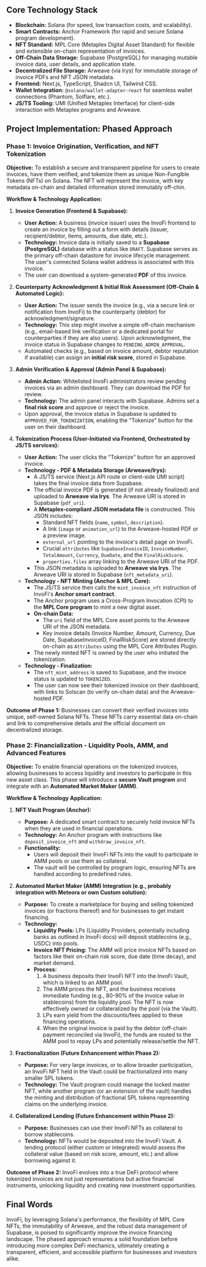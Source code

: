 
## Core Technology Stack

*   **Blockchain:** Solana (for speed, low transaction costs, and scalability).
*   **Smart Contracts:** Anchor Framework (for rapid and secure Solana program development).
*   **NFT Standard:** MPL Core (Metaplex Digital Asset Standard) for flexible and extensible on-chain representation of invoices.
*   **Off-Chain Data Storage:** Supabase (PostgreSQL) for managing mutable invoice data, user details, and application state.
*   **Decentralized File Storage:** Arweave (via Irys) for immutable storage of invoice PDFs and NFT JSON metadata.
*   **Frontend:** Next.js, TypeScript, Shadcn UI, Tailwind CSS.
*   **Wallet Integration:** `@solana/wallet-adapter-react` for seamless wallet connections (Phantom, Solflare, etc.).
*   **JS/TS Tooling:** UMI (Unified Metaplex Interface) for client-side interaction with Metaplex programs and Arweave.

## Project Implementation: Phased Approach

### Phase 1: Invoice Origination, Verification, and NFT Tokenization

**Objective:** To establish a secure and transparent pipeline for users to create invoices, have them verified, and tokenize them as unique Non-Fungible Tokens (NFTs) on Solana. The NFT will represent the invoice, with key metadata on-chain and detailed information stored immutably off-chin.

**Workflow & Technology Application:**

1.  **Invoice Generation (Frontend & Supabase):**
    *   **User Action:** A business (invoice issuer) uses the InvoFi frontend to create an invoice by filling out a form with details (issuer, recipient/debtor, items, amounts, due date, etc.).
    *   **Technology:** Invoice data is initially saved to a **Supabase (PostgreSQL)** database with a status like `DRAFT`. Supabase serves as the primary off-chain datastore for invoice lifecycle management. The user's connected Solana wallet address is associated with this invoice.
    *   The user can download a system-generated **PDF** of this invoice.

2.  **Counterparty Acknowledgment & Initial Risk Assessment (Off-Chain & Automated Logic):**
    *   **User Action:** The issuer sends the invoice (e.g., via a secure link or notification from InvoFi) to the counterparty (debtor) for acknowledgment/signature.
    *   **Technology:** This step might involve a simple off-chain mechanism (e.g., email-based link verification or a dedicated portal for counterparties if they are also users). Upon acknowledgment, the invoice status in Supabase changes to `PENDING_ADMIN_APPROVAL`.
    *   Automated checks (e.g., based on invoice amount, debtor reputation if available) can assign an **initial risk score**, stored in Supabase.

3.  **Admin Verification & Approval (Admin Panel & Supabase):**
    *   **Admin Action:** Whitelisted InvoFi administrators review pending invoices via an admin dashboard. They can download the PDF for review.
    *   **Technology:** The admin panel interacts with Supabase. Admins set a **final risk score** and approve or reject the invoice.
    *   Upon approval, the invoice status in Supabase is updated to `APPROVED_FOR_TOKENIZATION`, enabling the "Tokenize" button for the user on their dashboard.

4.  **Tokenization Process (User-Initiated via Frontend, Orchestrated by JS/TS services):**
    *   **User Action:** The user clicks the "Tokenize" button for an approved invoice.
    *   **Technology - PDF & Metadata Storage (Arweave/Irys):**
        *   A JS/TS service (Next.js API route or client-side UMI script) takes the final invoice data from Supabase.
        *   The official invoice PDF is generated (if not already finalized) and uploaded to **Arweave via Irys**. The Arweave URI is stored in Supabase (`pdf_uri`).
        *   A **Metaplex-compliant JSON metadata file** is constructed. This JSON includes:
            *   Standard NFT fields (`name`, `symbol`, `description`).
            *   A link (`image` or `animation_url`) to the Arweave-hosted PDF or a preview image.
            *   `external_url` pointing to the invoice's detail page on InvoFi.
            *   Crucial `attributes` like `SupabaseInvoiceID`, `InvoiceNumber`, `TotalAmount`, `Currency`, `DueDate`, and the `FinalRiskScore`.
            *   `properties.files` array linking to the Arweave URI of the PDF.
        *   This JSON metadata is uploaded to **Arweave via Irys**. The Arweave URI is stored in Supabase (`nft_metadata_uri`).
    *   **Technology - NFT Minting (Anchor & MPL Core):**
        *   The JS/TS service then calls the `mint_invoice_nft` instruction of InvoFi's **Anchor smart contract**.
        *   The Anchor program uses a Cross-Program Invocation (CPI) to the **MPL Core program** to mint a new digital asset.
        *   **On-chain Data:**
            *   The `uri` field of the MPL Core asset points to the Arweave URI of the JSON metadata.
            *   Key invoice details (Invoice Number, Amount, Currency, Due Date, SupabaseInvoiceID, FinalRiskScore) are stored directly on-chain as `Attributes` using the MPL Core Attributes Plugin.
        *   The newly minted NFT is owned by the user who initiated the tokenization.
    *   **Technology - Finalization:**
        *   The `nft_mint_address` is saved to Supabase, and the invoice status is updated to `TOKENIZED`.
        *   The user can now see their tokenized invoice on their dashboard, with links to Solscan (to verify on-chain data) and the Arweave-hosted PDF.

**Outcome of Phase 1:** Businesses can convert their verified invoices into unique, self-owned Solana NFTs. These NFTs carry essential data on-chain and link to comprehensive details and the official document on decentralized storage.

### Phase 2: Financialization - Liquidity Pools, AMM, and Advanced Features

**Objective:** To enable financial operations on the tokenized invoices, allowing businesses to access liquidity and investors to participate in this new asset class. This phase will introduce a **secure Vault program** and integrate with an **Automated Market Maker (AMM)**.

**Workflow & Technology Application:**

1.  **NFT Vault Program (Anchor):**
    *   **Purpose:** A dedicated smart contract to securely hold invoice NFTs when they are used in financial operations.
    *   **Technology:** An Anchor program with instructions like `deposit_invoice_nft` and `withdraw_invoice_nft`.
    *   **Functionality:**
        *   Users will deposit their InvoFi NFTs into the vault to participate in AMM pools or use them as collateral.
        *   The vault will be controlled by program logic, ensuring NFTs are handled according to predefined rules.

2.  **Automated Market Maker (AMM) Integration (e.g., probably integration with Meteora or own Custom solution):**
    *   **Purpose:** To create a marketplace for buying and selling tokenized invoices (or fractions thereof) and for businesses to get instant financing.
    *   **Technology:**
        *   **Liquidity Pools:** LPs (Liquidity Providers, potentially including banks as outlined in InvoFi docs) will deposit stablecoins (e.g., USDC) into pools.
        *   **Invoice NFT Pricing:** The AMM will price invoice NFTs based on factors like their on-chain risk score, due date (time decay), and market demand.
        *   **Process:**
            1.  A business deposits their InvoFi NFT into the InvoFi Vault, which is linked to an AMM pool.
            2.  The AMM prices the NFT, and the business receives immediate funding (e.g., 80-90% of the invoice value in stablecoins) from the liquidity pool. The NFT is now effectively owned or collateralized by the pool (via the Vault).
            3.  LPs earn yield from the discounts/fees applied to these financing operations.
            4.  When the original invoice is paid by the debtor (off-chain payment reconciled via InvoFi), the funds are routed to the AMM pool to repay LPs and potentially release/settle the NFT.

3.  **Fractionalization (Future Enhancement within Phase 2):**
    *   **Purpose:** For very large invoices, or to allow broader participation, an InvoFi NFT held in the Vault could be fractionalized into many smaller SPL tokens.
    *   **Technology:** The Vault program could manage the locked master NFT, while another program (or an extension of the vault) handles the minting and distribution of fractional SPL tokens representing claims on the underlying invoice.

4.  **Collateralized Lending (Future Enhancement within Phase 2):**
    *   **Purpose:** Businesses can use their InvoFi NFTs as collateral to borrow stablecoins.
    *   **Technology:** NFTs would be deposited into the InvoFi Vault. A lending protocol (either custom or integrated) would assess the collateral value (based on risk score, amount, etc.) and allow borrowing against it.

**Outcome of Phase 2:** InvoFi evolves into a true DeFi protocol where tokenized invoices are not just representations but active financial instruments, unlocking liquidity and creating new investment opportunities.

## Final Words

InvoFi, by leveraging Solana's performance, the flexibility of MPL Core NFTs, the immutability of Arweave, and the robust data management of Supabase, is poised to significantly improve the invoice financing landscape. The phased approach ensures a solid foundation before introducing more complex DeFi mechanics, ultimately creating a transparent, efficient, and accessible platform for businesses and investors alike.
